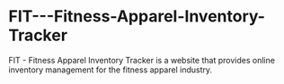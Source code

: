 # FIT---Fitness-Apparel-Inventory-Tracker
FIT - Fitness Apparel Inventory Tracker is a website that provides online inventory management for the fitness apparel industry.
